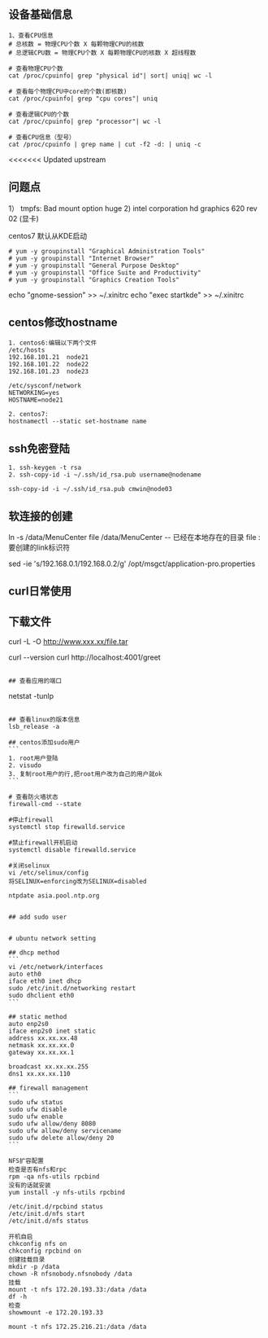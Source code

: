 ## 设备基础信息
```
1、查看CPU信息
# 总核数 = 物理CPU个数 X 每颗物理CPU的核数
# 总逻辑CPU数 = 物理CPU个数 X 每颗物理CPU的核数 X 超线程数

# 查看物理CPU个数
cat /proc/cpuinfo| grep "physical id"| sort| uniq| wc -l

# 查看每个物理CPU中core的个数(即核数)
cat /proc/cpuinfo| grep "cpu cores"| uniq

# 查看逻辑CPU的个数
cat /proc/cpuinfo| grep "processor"| wc -l

# 查看CPU信息（型号）
cat /proc/cpuinfo | grep name | cut -f2 -d: | uniq -c
```
<<<<<<< Updated upstream
## 问题点
1） tmpfs: Bad mount option huge
2) intel corporation hd graphics 620 rev 02  (显卡)

centos7 默认从KDE启动
```
# yum -y groupinstall "Graphical Administration Tools"
# yum -y groupinstall "Internet Browser"
# yum -y groupinstall "General Purpose Desktop"
# yum -y groupinstall "Office Suite and Productivity"
# yum -y groupinstall "Graphics Creation Tools"
```
echo "gnome-session" >> ~/.xinitrc
echo "exec startkde" >> ~/.xinitrc

## centos修改hostname
```
1. centos6:编辑以下两个文件
/etc/hosts
192.168.101.21  node21
192.168.101.22  node22
192.168.101.23  node23

/etc/sysconf/network
NETWORKING=yes
HOSTNAME=node21

2. centos7:
hostnamectl --static set-hostname name
```

## ssh免密登陆
```
1. ssh-keygen -t rsa
2. ssh-copy-id -i ~/.ssh/id_rsa.pub username@nodename

ssh-copy-id -i ~/.ssh/id_rsa.pub cmwin@node03
```

## 软连接的创建
ln -s /data/MenuCenter file 
/data/MenuCenter  -- 已经在本地存在的目录
file : 要创建的link标识符


sed -ie 's/192.168.0.1/192.168.0.2/g' /opt/msgct/application-pro.properties

## curl日常使用

## 下载文件
curl -L -O  http://www.xxx.xx/file.tar

curl --version
curl http://localhost:4001/greet
````

## 查看应用的端口
````
netstat -tunlp

````

## 查看linux的版本信息
lsb_release -a

## centos添加sudo用户
```
1. root用户登陆
2. visudo 
3. 复制root用户的行,把root用户改为自己的用户就ok
```

# 查看防火墙状态
firewall-cmd --state

#停止firewall
systemctl stop firewalld.service

#禁止firewall开机启动
systemctl disable firewalld.service 

#关闭selinux 
vi /etc/selinux/config
将SELINUX=enforcing改为SELINUX=disabled

ntpdate asia.pool.ntp.org


## add sudo user


# ubuntu network setting

## dhcp method
```
vi /etc/network/interfaces
auto eth0
iface eth0 inet dhcp
sudo /etc/init.d/networking restart
sudo dhclient eth0
```

## static method
auto enp2s0
iface enp2s0 inet static
address xx.xx.xx.48
netmask xx.xx.xx.0
gateway xx.xx.xx.1

broadcast xx.xx.xx.255
dns1 xx.xx.xx.110

## firewall management
```
sudo ufw status
sudo ufw disable
sudo ufw enable
sudo ufw allow/deny 8080
sudo ufw allow/deny servicename
sudo ufw delete allow/deny 20
```

NFS扩容配置
检查是否有nfs和rpc
rpm -qa nfs-utils rpcbind
没有的话就安装
yum install -y nfs-utils rpcbind

/etc/init.d/rpcbind status
/etc/init.d/nfs start
/etc/init.d/nfs status

开机自启
chkconfig nfs on
chkconfig rpcbind on
创建挂载目录
mkdir -p /data
chown -R nfsnobody.nfsnobody /data
挂载
mount -t nfs 172.20.193.33:/data /data
df -h
检查
showmount -e 172.20.193.33

mount -t nfs 172.25.216.21:/data /data

